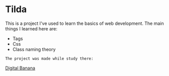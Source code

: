 # Tilda

This is a project  I've used to learn the basics of web development. The main things I learned here are:

* Tags
* Css
* Class naming theory

```
The project was made while study there:
```

[Digital Banana](https://digital-banana.ru)